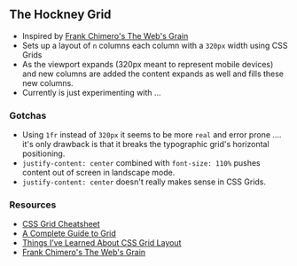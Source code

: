 ## The Hockney Grid

- Inspired by [Frank Chimero's The Web's Grain](https://frankchimero.com/writing/the-webs-grain/)
- Sets up a layout of `n` columns each column with a `320px` width using CSS Grids
- As the viewport expands (320px meant to represent mobile devices) and new columns are added the content expands as well and fills these new columns.
- Currently is just experimenting with ...


### Gotchas

- Using `1fr` instead of `320px` it seems to be more `real` and error prone .... it's only drawback is that it breaks the typographic grid's horizontal positioning.
- `justify-content: center` combined with `font-size: 110%` pushes content out of screen in landscape mode.
- `justify-content: center` doesn't really makes sense in CSS Grids.


### Resources

- [CSS Grid Cheatsheet](http://grid.malven.co/)
- [A Complete Guide to Grid](https://css-tricks.com/snippets/css/complete-guide-grid/)
- [Things I’ve Learned About CSS Grid Layout ](https://css-tricks.com/things-ive-learned-css-grid-layout/)
- [Frank Chimero's The Web's Grain](https://frankchimero.com/writing/the-webs-grain/)
